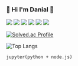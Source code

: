 ### 🌱 Hi I'm Danial 🌱

<img src = "https://img.shields.io/badge/node.js-20232a.svg?style=flat&logo=nodedotjs&logoColor=#5FA04E"> <img src = "https://img.shields.io/badge/ts-node-20232a.svg?style=flat&logo=ts-node&logoColor=#3178C6"> <img src = "https://img.shields.io/badge/nestjs-20232a.svg?style=flat&logo=nestjs&logoColor=#E0234E"> <img src = "https://img.shields.io/badge/python-20232a.svg?style=flat&logo=python&logoColor=#3776AB"> <img src = "https://img.shields.io/badge/mongodb-20232a.svg?style=flat&logo=mongodb&logoColor=#47A248"> <img src = "https://img.shields.io/badge/jupyter-20232a.svg?style=flat&logo=jupyter&logoColor=#F37626"> 
<!-- 
<img src = "https://img.shields.io/badge/amazonaws-20232a.svg?style=flat&logo=amazonaws&logoColor=#232F3E">
-->
[![Solved.ac Profile](http://mazassumnida.wtf/api/v2/generate_badge?boj=superhoneybee)](https://solved.ac/profile/superhoneybee) <br>
<!-- ![Anurag's GitHub stats](https://github-readme-stats.vercel.app/api?username=dania0x4C&show_icons=true&theme=radical) -->

![Top Langs](https://github-readme-stats.vercel.app/api/top-langs/?username=Dania0x4C&layout=compact)

```jupyter(python + node.js)```
